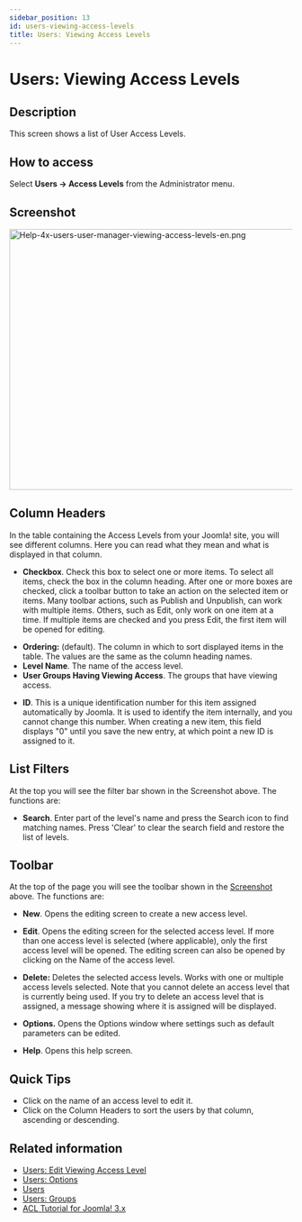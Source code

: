 ```yaml
---
sidebar_position: 13
id: users-viewing-access-levels
title: Users: Viewing Access Levels
---
```

# Users: Viewing Access Levels
## Description

This screen shows a list of User Access Levels.

## How to access

Select **Users **→** Access Levels** from the Administrator menu.

## Screenshot

<img
src="https://docs.joomla.org/images/thumb/b/b2/Help-4x-users-user-manager-viewing-access-levels-en.png/800px-Help-4x-users-user-manager-viewing-access-levels-en.png"
decoding="async"
srcset="https://docs.joomla.org/images/b/b2/Help-4x-users-user-manager-viewing-access-levels-en.png 1.5x"
data-file-width="1007" data-file-height="583" width="800" height="463"
alt="Help-4x-users-user-manager-viewing-access-levels-en.png" />

## Column Headers

In the table containing the Access Levels from your Joomla! site, you
will see different columns. Here you can read what they mean and what is
displayed in that column.

- **Checkbox**. Check this box to select one or more items. To select
  all items, check the box in the column heading. After one or more
  boxes are checked, click a toolbar button to take an action on the
  selected item or items. Many toolbar actions, such as Publish and
  Unpublish, can work with multiple items. Others, such as Edit, only
  work on one item at a time. If multiple items are checked and you
  press Edit, the first item will be opened for editing.

<!-- -->

- **Ordering:** (default). The column in which to sort displayed items
  in the table. The values are the same as the column heading names.
- **Level Name**. The name of the access level.
- **User Groups Having Viewing Access**. The groups that have viewing
  access.

<!-- -->

- **ID**. This is a unique identification number for this item assigned
  automatically by Joomla. It is used to identify the item internally,
  and you cannot change this number. When creating a new item, this
  field displays "0" until you save the new entry, at which point a new
  ID is assigned to it.

## List Filters

At the top you will see the filter bar shown in the Screenshot above.
The functions are:

- **Search**. Enter part of the level's name and press the Search icon
  to find matching names. Press 'Clear' to clear the search field and
  restore the list of levels.

## Toolbar

At the top of the page you will see the toolbar shown in the
[Screenshot](#Screenshot) above. The functions are:

- **New**. Opens the editing screen to create a new access level.

<!-- -->

- **Edit**. Opens the editing screen for the selected access level. If
  more than one access level is selected (where applicable), only the
  first access level will be opened. The editing screen can also be
  opened by clicking on the Name of the access level.

<!-- -->

- **Delete:** Deletes the selected access levels. Works with one or
  multiple access levels selected. Note that you cannot delete an access
  level that is currently being used. If you try to delete an access
  level that is assigned, a message showing where it is assigned will be
  displayed.

<!-- -->

- **Options.** Opens the Options window where settings such as default
  parameters can be edited.

<!-- -->

- **Help**. Opens this help screen.

## Quick Tips

- Click on the name of an access level to edit it.
- Click on the Column Headers to sort the users by that column,
  ascending or descending.

## Related information

- [Users: Edit Viewing Access
  Level](https://docs.joomla.org/Help4.x:Users:_Edit_Viewing_Access_Level/en "Help4.x:Users: Edit Viewing Access Level/en")
- [Users:
  Options](https://docs.joomla.org/Help4.x:Users:_Options/en "Help4.x:Users: Options/en")
- [Users](https://docs.joomla.org/Help4.x:Users/en "Help4.x:Users/en")
- [Users:
  Groups](https://docs.joomla.org/Help4.x:Users:_Groups/en "Help4.x:Users: Groups/en")
- [ACL Tutorial for Joomla!
  3.x](https://docs.joomla.org/J3.x:Access_Control_List_Tutorial/en "J3.x:Access Control List Tutorial/en")
